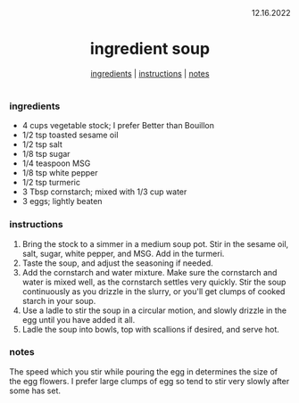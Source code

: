 <p align="right">12.16.2022</p>

<h1 align="center">ingredient soup</h1>

<div align="center">
  <a href="#ingredients">ingredients</a> | 
  <a href="#instructions">instructions</a> | 
  <a href="#notes">notes</a>
</div>
<br>

### ingredients
- 4 cups vegetable stock; I prefer Better than Bouillon
- 1/2 tsp toasted sesame oil
- 1/2 tsp salt
- 1/8 tsp sugar
- 1/4 teaspoon MSG
- 1/8 tsp white pepper
- 1/2 tsp turmeric
- 3 Tbsp cornstarch; mixed with 1/3 cup water
- 3 eggs; lightly beaten

### instructions
1. Bring the stock to a simmer in a medium soup pot. Stir in the sesame oil, salt, sugar, white pepper, and MSG. Add in the turmeri.
1. Taste the soup, and adjust the seasoning if needed.
1. Add the cornstarch and water mixture. Make sure the cornstarch and water is mixed well, as the cornstarch settles very quickly. Stir the soup continuously as you drizzle in the slurry, or you'll get clumps of cooked starch in your soup.
1. Use a ladle to stir the soup in a circular motion, and slowly drizzle in the egg until you have added it all.
1. Ladle the soup into bowls, top with scallions if desired, and serve hot.

### notes
The speed which you stir while pouring the egg in determines the size of the egg flowers. I prefer large clumps of egg so tend to stir very slowly after some has set.
